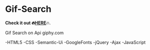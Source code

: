 # Gif-Search

<b>Check it out :fire:<a href="https://matsta25.github.io/Gif-Search/">HERE</a></b>:fire:.

Gif Search on Api giphy.com

-HTML5
-CSS
-Semantic-Ui
-GoogleFonts
-jQuery
-Ajax
-JavaScript

